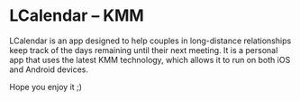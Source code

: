 # LCalendar – KMM

LCalendar is an app designed to help couples in long-distance relationships keep track of the days remaining until their next meeting. It is a personal app that uses the latest KMM technology, which allows it to run on both iOS and Android devices.

Hope you enjoy it ;)
